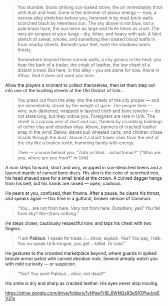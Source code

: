 > You stumble, boots striking sun-baked stone, the air immediately thick with dust and heat. Gone is the shimmer of planar energy — now, a narrow alley stretches before you, hemmed in by mud-brick walls scorched black by relentless sun. The sky above is not blue, but a pale brass haze, the sun twice as large and three times as cruel.  The very air scrapes at your lungs - dry, bitter, and heavy with ash. A faint stench of sweat, smoke, and something like roasted blood wafts in from nearby streets.  Beneath your feet, even the shadows seem thirsty.
> 
> Somewhere beyond these narrow walls, a city groans in the heat: you hear the bark of a trader, the creak of leather, the low chant of a distant crowd. But here, in this alley - you are alone for now.  Alone in Athas.  And it does not want you here.

Allow the players a moment to collect themselves, then let them step out into one of the bustling streets of the Old District of Urik...

> You press out from the alley into the streets of the city proper — and are immediately struck by the weight of gaze. The people here — wiry, sun-darkened, wrapped in layered cloth and bone jewelry — do not stare long, but they notice you. Foreigners are rare in Urik.  The street is a narrow vein of dust and sun, flanked by crumbling buildings of ochre clay and obsidian inlay. Above, banners of cracked leather snap in the wind. Below, slaves pull wheeled carts, and children chase lizards through the dust.   Above it a short tower rises from the rest of the city like a broken tooth, humming faintly with energy.
>
> Then — a voice behind you: *"Zata ve'khal... ashal tomar?"* ("Who are you, where are you from?" in Urik)

A man steps forward, short and wiry, wrapped in sun-bleached linens and a layered mantle of carved bone discs. His skin is the color of scorched iron, his head shaved save for a small braid at the crown. A curved dagger hangs from his belt, but his hands are raised — open, cautious.

He peers at you, confused, then frowns. After a pause, he clears his throat, and speaks again — this time in a guttural, broken version of Common:

> “You… are not from here. _Very_ not from here. Outsiders, yes? You fell from sky? No—_from nothing_.”

He steps closer, cautiously respectful now, and taps his chest with two fingers.

> “I am **Pakkun**. I speak for trade. I… show, explain. Yes? You pay, I talk. You no speak Urik-tongue, you get... killed. Or sold.”

He gestures to the crowded marketplace beyond, where guards in spiked bronze armor patrol with carved obsidian rods. Several already watch you with mild curiosity — or suspicion.

> “Yes? You want Pakkun… _alive_, not dead?”

His smile is dry and sharp as cracked leather. His eyes never stop moving.



https://drive.google.com/drive/folders/1vHfawTrIB_6WNQsR3eSfOPlwJovEV21y
<!--stackedit_data:
eyJoaXN0b3J5IjpbNzAzNTg0NDk0LDM0MzE3NDQ2OCwzMjM5MD
Q4MzQsMTg4Mzg5NTcyMF19
-->